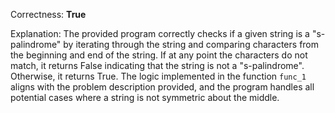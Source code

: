Correctness: **True**

Explanation: The provided program correctly checks if a given string is a "s-palindrome" by iterating through the string and comparing characters from the beginning and end of the string. If at any point the characters do not match, it returns False indicating that the string is not a "s-palindrome". Otherwise, it returns True. The logic implemented in the function `func_1` aligns with the problem description provided, and the program handles all potential cases where a string is not symmetric about the middle.